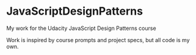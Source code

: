 # JavaScriptDesignPatterns
My work for the Udacity JavaScript Design Patterns course

Work is inspired by course prompts and project specs, but all code is my own.
